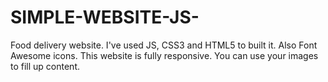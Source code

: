 # SIMPLE-WEBSITE-JS-
Food delivery website. I've used JS, CSS3 and HTML5 to built it. Also Font Awesome icons. This website is fully responsive. You can use your images to fill up content.
